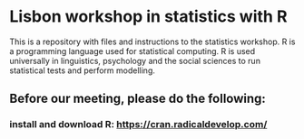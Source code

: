 # Lisbon workshop in statistics with R
This is a repository with files and instructions to the statistics workshop. R is a programming language used for statistical computing. R is used universally in linguistics, psychology and the social sciences to run statistical tests and perform modelling. 

## Before our meeting, please do the following:
### install and download R: https://cran.radicaldevelop.com/  
